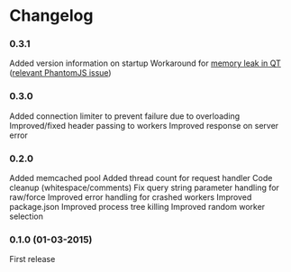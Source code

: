 # Changelog

### 0.3.1

Added version information on startup
Workaround for [memory leak in QT](https://bugreports.qt.io/browse/QTBUG-38857) ([relevant PhantomJS issue](https://github.com/ariya/phantomjs/issues/12903))

### 0.3.0

Added connection limiter to prevent failure due to overloading
Improved/fixed header passing to workers
Improved response on server error

### 0.2.0

Added memcached pool
Added thread count for request handler
Code cleanup (whitespace/comments)
Fix query string parameter handling for raw/force
Improved error handling for crashed workers
Improved package.json
Improved process tree killing
Improved random worker selection

### 0.1.0 (01-03-2015)

First release